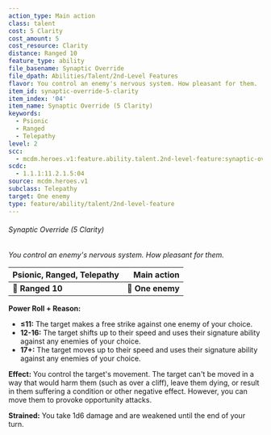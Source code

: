 ```yaml
---
action_type: Main action
class: talent
cost: 5 Clarity
cost_amount: 5
cost_resource: Clarity
distance: Ranged 10
feature_type: ability
file_basename: Synaptic Override
file_dpath: Abilities/Talent/2nd-Level Features
flavor: You control an enemy's nervous system. How pleasant for them.
item_id: synaptic-override-5-clarity
item_index: '04'
item_name: Synaptic Override (5 Clarity)
keywords:
  - Psionic
  - Ranged
  - Telepathy
level: 2
scc:
  - mcdm.heroes.v1:feature.ability.talent.2nd-level-feature:synaptic-override-5-clarity
scdc:
  - 1.1.1:11.2.1.5:04
source: mcdm.heroes.v1
subclass: Telepathy
target: One enemy
type: feature/ability/talent/2nd-level-feature
---
```


###### Synaptic Override (5 Clarity)

*You control an enemy's nervous system. How pleasant for them.*

| **Psionic, Ranged, Telepathy** |  **Main action** |
| ------------------------------ | ---------------: |
| **📏 Ranged 10**               | **🎯 One enemy** |

**Power Roll + Reason:**

- **≤11:** The target makes a free strike against one enemy of your choice.
- **12-16:** The target shifts up to their speed and uses their signature ability against any enemies of your choice.
- **17+:** The target moves up to their speed and uses their signature ability against any enemies of your choice.

**Effect:** You control the target's movement. The target can't be moved in a way that would harm them (such as over a cliff), leave them dying, or result in them suffering a condition or other negative effect. However, you can move them to provoke opportunity attacks.

**Strained:** You take 1d6 damage and are weakened until the end of your turn.
